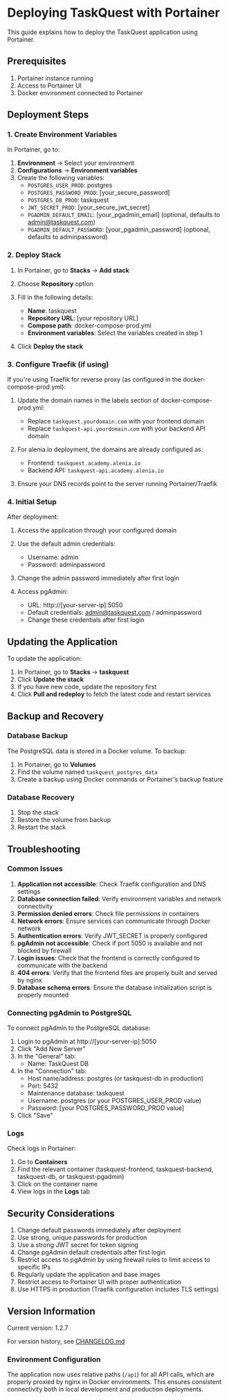 # Deploying TaskQuest with Portainer

This guide explains how to deploy the TaskQuest application using Portainer.

## Prerequisites

1. Portainer instance running
2. Access to Portainer UI
3. Docker environment connected to Portainer

## Deployment Steps

### 1. Create Environment Variables

In Portainer, go to:
1. **Environment** → Select your environment
2. **Configurations** → **Environment variables**
3. Create the following variables:
   - `POSTGRES_USER_PROD`: postgres
   - `POSTGRES_PASSWORD_PROD`: [your_secure_password]
   - `POSTGRES_DB_PROD`: taskquest
   - `JWT_SECRET_PROD`: [your_secure_jwt_secret]
   - `PGADMIN_DEFAULT_EMAIL`: [your_pgadmin_email] (optional, defaults to admin@taskquest.com)
   - `PGADMIN_DEFAULT_PASSWORD`: [your_pgadmin_password] (optional, defaults to adminpassword)

### 2. Deploy Stack

1. In Portainer, go to **Stacks** → **Add stack**
2. Choose **Repository** option
3. Fill in the following details:
   - **Name**: taskquest
   - **Repository URL**: [your repository URL]
   - **Compose path**: docker-compose-prod.yml
   - **Environment variables**: Select the variables created in step 1

4. Click **Deploy the stack**

### 3. Configure Traefik (if using)

If you're using Traefik for reverse proxy (as configured in the docker-compose-prod.yml):

1. Update the domain names in the labels section of docker-compose-prod.yml:
   - Replace `taskquest.yourdomain.com` with your frontend domain
   - Replace `taskquest-api.yourdomain.com` with your backend API domain

2. For alenia.io deployment, the domains are already configured as:
   - Frontend: `taskquest.academy.alenia.io`
   - Backend API: `taskquest-api.academy.alenia.io`

3. Ensure your DNS records point to the server running Portainer/Traefik

### 4. Initial Setup

After deployment:

1. Access the application through your configured domain
2. Use the default admin credentials:
   - Username: admin
   - Password: adminpassword
3. Change the admin password immediately after first login

4. Access pgAdmin:
   - URL: http://[your-server-ip]:5050
   - Default credentials: admin@taskquest.com / adminpassword
   - Change these credentials after first login

## Updating the Application

To update the application:

1. In Portainer, go to **Stacks** → **taskquest**
2. Click **Update the stack**
3. If you have new code, update the repository first
4. Click **Pull and redeploy** to fetch the latest code and restart services

## Backup and Recovery

### Database Backup

The PostgreSQL data is stored in a Docker volume. To backup:

1. In Portainer, go to **Volumes**
2. Find the volume named `taskquest_postgres_data`
3. Create a backup using Docker commands or Portainer's backup feature

### Database Recovery

1. Stop the stack
2. Restore the volume from backup
3. Restart the stack

## Troubleshooting

### Common Issues

1. **Application not accessible**: Check Traefik configuration and DNS settings
2. **Database connection failed**: Verify environment variables and network connectivity
3. **Permission denied errors**: Check file permissions in containers
4. **Network errors**: Ensure services can communicate through Docker network
5. **Authentication errors**: Verify JWT_SECRET is properly configured
6. **pgAdmin not accessible**: Check if port 5050 is available and not blocked by firewall
7. **Login issues**: Check that the frontend is correctly configured to communicate with the backend
8. **404 errors**: Verify that the frontend files are properly built and served by nginx
9. **Database schema errors**: Ensure the database initialization script is properly mounted

### Connecting pgAdmin to PostgreSQL

To connect pgAdmin to the PostgreSQL database:

1. Login to pgAdmin at http://[your-server-ip]:5050
2. Click "Add New Server"
3. In the "General" tab:
   - Name: TaskQuest DB
4. In the "Connection" tab:
   - Host name/address: postgres (or taskquest-db in production)
   - Port: 5432
   - Maintenance database: taskquest
   - Username: postgres (or your POSTGRES_USER_PROD value)
   - Password: [your POSTGRES_PASSWORD_PROD value]
5. Click "Save"

### Logs

Check logs in Portainer:
1. Go to **Containers**
2. Find the relevant container (taskquest-frontend, taskquest-backend, taskquest-db, or taskquest-pgadmin)
3. Click on the container name
4. View logs in the **Logs** tab

## Security Considerations

1. Change default passwords immediately after deployment
2. Use strong, unique passwords for production
3. Use a strong JWT secret for token signing
4. Change pgAdmin default credentials after first login
5. Restrict access to pgAdmin by using firewall rules to limit access to specific IPs
6. Regularly update the application and base images
7. Restrict access to Portainer UI with proper authentication
8. Use HTTPS in production (Traefik configuration includes TLS settings)

## Version Information

Current version: 1.2.7

For version history, see [CHANGELOG.md](CHANGELOG.md)

### Environment Configuration

The application now uses relative paths (`/api`) for all API calls, which are properly proxied by nginx in Docker environments. This ensures consistent connectivity both in local development and production deployments.